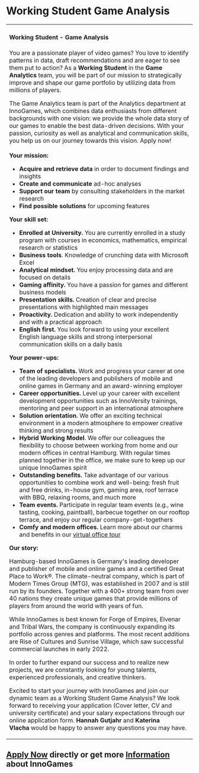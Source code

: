 <h1>Working Student Game Analysis</h1>
<table><tbody><tr><td><h4><strong><span>Working Student - Game Analysis</span></strong></h4><p>You are a passionate player of video games? You love to identify patterns in data, draft recommendations and are eager to see them put to action? As a<span> </span><strong>Working Student<span> </span></strong>in the<strong><span> </span>Game Analytics<span> </span></strong>team, you will be part of our mission to strategically improve and shape our game portfolio by utilizing data from millions of players.</p><p>The Game Analytics team is part of the Analytics department at InnoGames, which combines data enthusiasts from different backgrounds with one vision: we provide the whole data story of our games to enable the best data-driven decisions. With your passion, curiosity as well as analytical and communication skills, you help us on our journey towards this vision. Apply now!<br /><br /><strong>Your mission:</strong></p><ul><li><b>Acquire and retrieve data<span> </span></b>in order to document findings and insights</li><li><b>Create and communicate</b><span> </span>ad-hoc analyses</li><li><b>Support our team</b><span> </span>by consulting stakeholders in the market research</li><li><b>Find possible solutions</b><span> </span>for upcoming features</li></ul><p><strong>Your skill set:</strong></p><ul><li><b>Enrolled at University.<span> </span></b>You are currently enrolled in a study program with courses in economics, mathematics, empirical research or statistics</li><li><b>Business tools</b>. Knowledge of crunching data with Microsoft Excel</li><li><b>Analytical mindset.</b><span> </span>You enjoy processing data and are focused on details</li><li><b>Gaming affinity.<span> </span></b>You have a passion for games and different business models</li><li><b>Presentation skills.</b><span> </span>Creation of clear and precise presentations with highlighted main messages</li><li><b>Proactivity.</b><span> </span>Dedication and ability to work independently and with a practical approach</li><li><b>English first.</b><span> </span>You look forward to using your excellent English language skills and strong interpersonal communication skills on a daily basis</li></ul><p><strong>Your power-ups:</strong></p><ul><li><b>Team of specialists.</b><span> </span>Work and progress your career at one of the leading developers and publishers of mobile and online games in Germany and an award-winning employer</li><li><b>Career opportunities.<span> </span></b>Level up your career with excellent development opportunities such as InnoVersity trainings, mentoring and peer support in an international atmosphere</li><li><b>Solution orientation.<span> </span></b>We offer an exciting technical environment in a modern atmosphere to empower creative thinking and strong results</li><li><b>Hybrid Working Model</b>. We offer our colleagues the flexibility to choose between working from home and our modern offices in central Hamburg. With regular times planned together in the office, we make sure to keep up our unique InnoGames spirit</li><li><b>Outstanding benefits.</b><span> </span>Take advantage of our various opportunities to combine work and well-being: fresh fruit and free drinks, in-house gym, gaming area, roof terrace with BBQ, relaxing rooms, and much more</li><li><b>Team events.<span> </span></b>Participate in regular team events (e.g., wine tasting, cooking, paintball), barbecue together on our rooftop terrace, and enjoy our regular company-get-togethers</li><li><b>Comfy and modern offices.<span> </span></b>Learn more about our charms and benefits in our<span> </span><a target="_blank" href="https://www.youtube.com/watch?v=yZR6GlDxRag">virtual office tour</a></li></ul><p></p><p><strong>Our story:</strong></p><p><span>Hamburg-based InnoGames is Germany's leading developer and publisher of mobile and online games and a certified Great Place to Work®. The climate-neutral company, which is part of Modern Times Group (MTG), was established in 2007 and is still run by its founders. Together with a 400+ strong team from over 40 nations they create unique games that provide millions of players from around the world with years of fun.</span></p><p><span>While InnoGames is best known for Forge of Empires, Elvenar and Tribal Wars, the company is continuously expanding its portfolio across genres and platforms. The most recent additions are Rise of Cultures and Sunrise Village, which saw successful commercial launches in early 2022. </span></p><p><span>In order to further expand our success and to realize new projects, we are constantly looking for young talents, experienced professionals, and creative thinkers.</span></p><p><span>Excited to start your journey with InnoGames and join our dynamic team as a Working Student Game Analysis</span><span>? We look forward to receiving your application (Cover letter, CV and university certificate) and your salary expectations through our online application form. <strong>Hannah</strong> <strong>Gutjahr</strong> and <strong>Katerina Vlacha</strong></span><strong> </strong><span>would be happy to answer any questions you may have.</span></p></td></tr></tbody></table><p></p>

<h2><a href="https://jobs.jobvite.com/careers/innogames/job/oRPJkfwt/apply?__jvst=Job+Board&__jvsd=github_jobs_repo">Apply Now</a> directly or get more <a href="https://www.innogames.com/career/detail/job/working-student-game-analysis/?s=github_jobs_repo">Information</a> about InnoGames</h2>